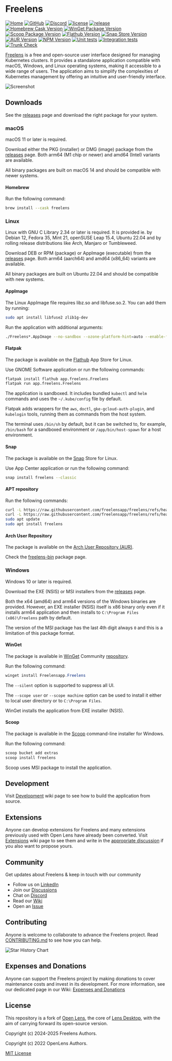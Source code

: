 # Freelens

<!-- markdownlint-disable MD013 -->

[![Home](https://img.shields.io/badge/%F0%9F%8F%A0-freelens.app-02a7a0)](https://freelens.app)
[![GitHub](https://img.shields.io/github/stars/freelensapp/freelens?style=flat&label=GitHub%20%E2%AD%90)](https://github.com/freelensapp/freelens)
[![Discord](https://img.shields.io/badge/dynamic/json?color=blue&label=Discord&style=flat&query=approximate_member_count&url=https%3A%2F%2Fdiscordapp.com%2Fapi%2Finvites%2F%2FNjKZERK95Y%3Fwith_counts%3Dtrue&logo=discord)](https://discord.gg/NjKZERK95Y)
[![license](https://img.shields.io/github/license/freelensapp/freelens.svg)](https://github.com/freelensapp/freelens?tab=MIT-1-ov-file#readme)
[![release](https://img.shields.io/github/v/release/freelensapp/freelens?display_name=tag&sort=semver)](https://github.com/freelensapp/freelens/releases/latest)
[![Homebrew Cask Version](https://img.shields.io/homebrew/cask/v/freelens?label=homebrew)](https://formulae.brew.sh/cask/freelens#default)
[![WinGet Package Version](https://img.shields.io/winget/v/Freelensapp.Freelens)](https://winstall.app/apps/Freelensapp.Freelens)
[![Scoop Package Version](https://img.shields.io/scoop/v/freelens?bucket=extras
)](https://scoop.sh/#/apps?q=freelens&s=1&d=0)
[![Flathub Version](https://img.shields.io/flathub/v/app.freelens.Freelens)](https://flathub.org/apps/app.freelens.Freelens)
[![Snap Store Version](https://img.shields.io/snapcraft/v/freelens/latest/stable)](https://snapcraft.io/freelens)
[![AUR Version](https://img.shields.io/aur/version/freelens-bin)](https://aur.archlinux.org/packages/freelens-bin)
[![NPM Version](https://img.shields.io/npm/v/%40freelensapp%2Fcore)](https://www.npmjs.com/package/@freelensapp/core)
[![Unit tests](https://github.com/freelensapp/freelens/actions/workflows/unit-tests.yaml/badge.svg?branch=main)](https://github.com/freelensapp/freelens/actions/workflows/unit-tests.yaml)
[![Integration tests](https://github.com/freelensapp/freelens/actions/workflows/integration-tests.yaml/badge.svg?branch=main)](https://github.com/freelensapp/freelens/actions/workflows/integration-tests.yaml)
[![Trunk Check](https://github.com/freelensapp/freelens/actions/workflows/trunk-check.yaml/badge.svg?branch=main)](https://github.com/freelensapp/freelens/actions/workflows/trunk-check.yaml)

<!-- markdownlint-enable MD013 -->

[Freelens](https://freelens.app) is a free and open-source user interface
designed for managing Kubernetes clusters. It provides a standalone
application compatible with macOS, Windows, and Linux operating systems,
making it accessible to a wide range of users. The application aims to
simplify the complexities of Kubernetes management by offering an intuitive
and user-friendly interface.

![Screenshot](freelens/build/screenshots/main.png)

## Downloads

See the [releases](https://github.com/freelensapp/freelens/releases) page and
download the right package for your system.

### macOS

macOS 11 or later is required.

Download either the PKG (installer) or DMG (image) package from the
[releases](https://github.com/freelensapp/freelens/releases) page. Both arm64
(M1 chip or newer) and amd64 (Intel) variants are available.

All binary packages are built on macOS 14 and should be compatible with newer
systems.

#### Homebrew

Run the following command:

```sh
brew install --cask freelens
```

### Linux

Linux with GNU C Library 2.34 or later is required. It is provided ie. by
Debian 12, Fedora 35, Mint 21, openSUSE Leap 15.4, Ubuntu 22.04 and by
rolling release distributions like Arch, Manjaro or Tumbleweed.

Download DEB or RPM (package) or AppImage (executable) from the
[releases](https://github.com/freelensapp/freelens/releases) page. Both arm64
(aarch64) and amd64 (x86_64) variants are available.

All binary packages are built on Ubuntu 22.04 and should be compatible with
new systems.

#### AppImage

The Linux AppImage file requires libz.so and libfuse.so.2. You can add them
by running:

```sh
sudo apt install libfuse2 zlib1g-dev
```

Run the application with additional arguments:

<!-- markdownlint-disable MD013 -->
```sh
./Freelens*.AppImage --no-sandbox --ozone-platform-hint=auto --enable-features=WebRTCPipeWireCapturer --enable-features=WaylandWindowDecorations --disable-gpu-compositing
```
<!-- markdownlint-enable MD013 -->

#### Flatpak

The package is available on the
[Flathub](https://flathub.org/apps/app.freelens.Freelens) App Store for
Linux.

Use GNOME Software application or run the following commands:

```sh
flatpak install flathub app.freelens.Freelens
flatpak run app.freelens.Freelens
```

The application is sandboxed. It includes bundled `kubectl` and `helm`
commands and uses the `~/.kube/config` file by default.

Flatpak adds wrappers for the `aws`, `doctl`, `gke-gcloud-auth-plugin`, and
`kubelogin` tools, running them as commands from the host system.

The terminal uses `/bin/sh` by default, but it can be switched to, for
example, `/bin/bash` for a sandboxed environment or `/app/bin/host-spawn` for
a host environment.

#### Snap

The package is available on the [Snap](https://snapcraft.io/freelens) Store
for Linux.

Use App Center application or run the following command:

```sh
snap install freelens --classic
```

#### APT repository

Run the following commands:

<!-- markdownlint-disable MD013 -->

```sh
curl -L https://raw.githubusercontent.com/freelensapp/freelens/refs/heads/main/freelens/build/apt/freelens.asc | sudo tee /etc/apt/keyrings/freelens.asc
curl -L https://raw.githubusercontent.com/freelensapp/freelens/refs/heads/main/freelens/build/apt/freelens.sources | sudo tee /etc/apt/sources.list.d/freelens.sources
sudo apt update
sudo apt install freelens
```

#### Arch User Repository

The package is available on the [Arch User Repository
(AUR)](https://wiki.archlinux.org/title/Arch_User_Repository).

Check the [freelens-bin](https://aur.archlinux.org/packages/freelens-bin)
package page.

### Windows

Windows 10 or later is required.

Download the EXE (NSIS) or MSI installers from the
[releases](https://github.com/freelensapp/freelens/releases) page.

Both the x64 (amd64) and arm64 versions of the Windows binaries are provided.
However, an EXE installer (NSIS) itself is x86 binary only even if it installs
arm64 application and then installs to `C:\Program Files (x86)\Freelens` path
by default.

The version of the MSI package has the last 4th digit always `0` and this is a
limitation of this package format.

#### WinGet

The package is available in
[WinGet](https://winstall.app/apps/Freelensapp.Freelens) Community
[repository](https://github.com/microsoft/winget-pkgs).

Run the following command:

```powershell
winget install Freelensapp.Freelens
```

The `--silent` option is supported to suppress all UI.

The `--scope user` or `--scope machine` option can be used to install it
either to local user directory or to `C:\Program Files`.

WinGet installs the application from EXE installer (NSIS).

#### Scoop

The package is available in the
[Scoop](https://scoop.sh/#/apps?q=freelens&s=1&d=0) command-line installer for
Windows.

Run the following command:

```powershell
scoop bucket add extras
scoop install freelens
```

Scoop uses MSI package to install the application.

## Development

Visit [Development](https://github.com/freelensapp/freelens/wiki/Development)
wiki page to see how to build the application from source.

## Extensions

Anyone can develop extensions for Freelens and many extensions previously used
with Open Lens have already been converted. Visit
[Extensions](https://github.com/freelensapp/freelens/wiki/Extensions) wiki
page to see them and write in the [appropriate
discussion](https://github.com/freelensapp/freelens/discussions/117) if you
also want to propose yours.

## Community

Get updates about Freelens & keep in touch with our community

- Follow us on [LinkedIn](https://www.linkedin.com/company/freelensapp/)
- Join our [Discussions](https://github.com/freelensapp/freelens/discussions)
- Chat on [Discord](https://discord.gg/NjKZERK95Y)
- Read our [Wiki](https://github.com/freelensapp/freelens/wiki)
- Open an [Issue](https://github.com/freelensapp/freelens/issues)

## Contributing

Anyone is welcome to collaborate to advance the Freelens project. Read
[CONTRIBUTING.md](CONTRIBUTING.md) to see how you can help.

![Star History Chart](https://api.star-history.com/svg?repos=freelensapp/freelens&type=Date)

## Expenses and Donations

Anyone can support the Freelens project by making donations to cover maintenance costs and invest in its development.
For more information, see our dedicated page in our Wiki: [Expenses and Donations](https://github.com/freelensapp/freelens/wiki/Expenses-and-Donations)

## License

This repository is a fork of [Open
Lens](https://github.com/lensapp/lens/tree/master), the core of [Lens
Desktop](https://k8slens.dev), with the aim of carrying forward its
open-source version.

Copyright (c) 2024-2025 Freelens Authors.

Copyright (c) 2022 OpenLens Authors.

[MIT License](https://opensource.org/licenses/MIT)
